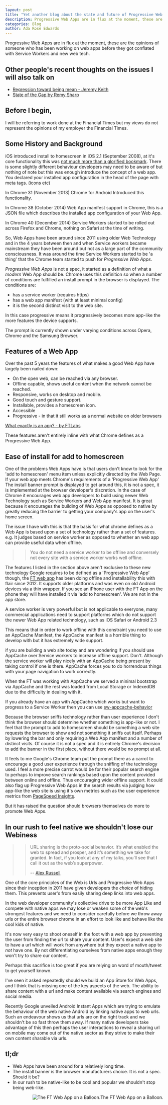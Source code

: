 ```yaml
---
layout: post
title: "Yet another blog about the state and future of Progressive Web App"
description: Progressive Web Apps are in flux at the moment, these are the opinions of someone who has been working on web apps before they got conflated with Service Workers and new web tech.
categories: Blog
author: Ada Rose Edwards
---
```


Progressive Web Apps are in flux at the moment, these are the opinions of someone who has been working on web apps before they got conflated with Service Workers and new web tech.

## Other people's recent thoughts on the issues I will also talk on

* [Regression toward being mean - Jeremy Keith](https://adactio.com/journal/10736)
* [State of the Gap by Remy Sharp](https://remysharp.com/2016/05/28/state-of-the-gap)

## Before I begin,

I will be referring to work done at the Financial Times but my views do not represent the opinions of my employer the Financial Times.

## Some History and Background

iOS introduced install to homescreen in iOS 2.1 (September 2008), at it's core functionality this was [not much more than a glorified bookmark](http://gizmodo.com/5072967/iphone-secret-web-apps-can-mimic-real-apps). There is some slightly different behaviour developers may need to be aware of but nothing of note but this was enough introduce the concept of a web app. You declared your installed app configuration in the head of the page with meta tags. (icons etc)

In Chrome 31 (November 2013) Chrome for Android Introduced this functionality.

In Chrome 38 (October 2014) Web App manifest support in Chrome, this is a JSON file which describes the installed app configuration of your Web App.

In Chrome 40 (December 2014) Service Workers started to be rolled out across Firefox and Chrome, nothing on Safari at the time of writing.

So, Web Apps have been around since 2011 using older Web Technology and in the 4 years between then and when Service workers became mainstream they have been around but not as a large part of the community consciousness. It was around the time Service Workers started to be 'a thing' that the Chrome team started to push for *Progressive Web Apps*.

*Progressive Web Apps* is not a spec, it started as a definition of what a _modern_ Web App should be. Chrome uses this definition so when a number of conditions are fulfilled an install prompt in the browser is displayed. The conditions are:

* has a service worker (requires https)
* has a web app manifest (with at least minimal config)
* it is the second distinct visit to the web site.

In this case progressive means it progressively becomes more app-like the more features the device supports.

The prompt is currently shown under varying conditions across Opera, Chrome and the Samsung Browser.

## Features of a Web App

Over the past 5 years the features of what makes a good Web App have largely been nailed down:

* On the open web, can be reached via any browser.
* Offline capable, shows useful content when the network cannot be reached.
* Responsive, works on desktop and mobile.
* Good touch and gesture support.
* Installable, provides a homescreen icon.
* Accessible
* Progressive - in that it still works as a normal website on older browsers

[What exactly is an app? - by FTLabs](http://labs.ft.com/2012/06/what-exactly-is-an-app/)

These features aren't entirely inline with what Chrome defines as a Progressive Web App.

## Ease of install for add to homescreen

One of the problems Web Apps have is that users don't know to look for the 'add to homescreen' menu item unless explicitly directed by the Web Page.
If your web app meets Chrome's requirements of a 'Progressive Web App' The install banner prompt is displayed to get around this, it is not a spec, it is implemented at the browser developer's discretion. In the case of Chrome it encourages web app developers to build using newer Web Technology such as Service Workers and Web App manifest.
It is great because it encourages the building of Web Apps as opposed to native by greatly reducing the barrier to getting your company's app on the user's home screen.

The issue I have with this is that the basis for what chrome defines as a Web App is based upon a set of technology rather than a set of features. e.g. It judges based on service worker as opposed to whether an web app can provide useful data when offline.

>> You do not need a service worker to be offline and conversely not every site with a service worker works well offline.

The features I listed in the section above aren't exclusive to these new technology Google requires to be defined as a 'Progressive Web App' though, the [FT web app](https://app.ft.com) has been doing offline and installability this with flair since 2012. It supports older platforms and was even on old Android devices via a thin wrapper. If you see an iPhone user with the FT App on the phone they will have installed it via 'add to homescreen'. We are not in the app store.

A service worker is very powerful but is not applicable to everyone, many commercial applications need to support platforms which do not support the newer Web App related technology, such as iOS Safari or Android 2.3

This means that in order to work offline with this constraint you need to use an AppCache Manifest, the AppCache manifest is a horrible thing to develop with but it has extremely wide support.

<div class="notebene">
<p>if you are building a web site today and are wondering if you should use AppCache over Service workers to increase offline support. Don't. Although the service worker will play nicely with an AppCache being present by taking control if one is there. AppCache forces you to do horrendous things with your page navigation to work correctly.</p>
<p>When the FT was working with AppCache we served a minimal bootstrap via AppCache and the rest was loaded from Local Storage or IndexedDB due to the difficulty in dealing with it.</p>
<p>If you already have an app with AppCache which works but want to progress to a Service Worker then you can use <a href="https://github.com/GoogleChrome/sw-helpers">sw-appcache-behavior</a></p></div>

Because the browser sniffs technology rather than user experience I don't think the browser should determine whether something is app-like or not.
I feel that the prompt to add to homescreen should be something a web site requests the browser to show and not something it sniffs out itself. Perhaps by lowering the bar and only requiring a Web App manifest and a number of distinct visits.
Of course it is not a spec and it is entirely Chrome's decision to add the banner in the first place, without there would be no prompt at all.

It feels to me Google's Chrome team put the prompt there as a carrot to encourage a good user experience through the sniffing of the technology used.
I feel a more precise carrot would be for their popular search engine to perhaps to improve search rankings based upon the content provided between online and offline. Thus encouraging wider offline support. It could also flag up Progressive Web Apps in the search results via judging how app-like the web site is using it's own metrics such as the user experience metrics from [PageSpeed Insights](https://developers.google.com/speed/pagespeed/insights/).

But it has raised the question should browsers themselves do more to promote Web Apps.

## In our rush to feel native we shouldn't lose our Webiness

>> URL sharing is the proto-social behavior. It’s what enabled the web to spread and prosper, and it’s something we take for granted. In fact, if you look at any of my talks, you’ll see that I call it out as the web’s superpower.
>>
>> -- [Alex Russell](https://infrequently.org/2016/05/not-the-post-i-wanted-to-be-writing/)

One of the core principles of the Web is Urls and Progressive Web Apps since their inception in 2011 have given developers the *choice* of hiding them. This prevents user's from easily sharing deep links into web apps.

In the web developer community's collective drive to be more App Like and compete with native apps we may lose or weaken some of the web's strongest features and we need to consider carefully before we throw away urls or the entire browser chrome in an effort to look like and behave like the cool kids of native.

It's now very easy to shoot oneself in the foot with a web app by preventing the user from finding the url to share your content. User's expect a web site to have a url which will work from anywhere but they expect a native app to _not_ have one. By not differentiating ourselves from native apps enough they won't try to share our content.

Perhaps this sacrifice is too great if you are relying on word of mouth/tweet to get yourself known.

I've seen it asked repeatedly should we build an App Store for Web Apps, and I think that is missing one of the key aspects of the web. The ability to share content with a url and make content available via search engines and social media.

Recently Google unveiled Android Instant Apps which are trying to emulate the behaviour of the web native Android by linking native apps to web urls.
Such an endeavour shows us that urls are on the right track and we shouldn't be so fast throw them away.
If many native developers take advantage of this then perhaps the user interactions to reveal a sharing url on mobile may come out of the native sector as they strive to make their own content sharable via urls.

## tl;dr

* Web Apps have been around for a relatively long time.
* The install banner is the browser manufacturers choice. It is not a spec. Should it be?
* In our rush to be native-like to be cool and popular we shouldn't stop being web-like.

<span class="gallery-item" style="float: right;">
<img src="https://ada.is/progressive-web-apps-talk/images/FinancialTimes_G-FTUS_Balloon_LordMayorsAppeal.jpg" alt="The FT Web App on a Balloon." title="The FT Web App on a Balloon." />The FT Web App on a Balloon.
</span>
